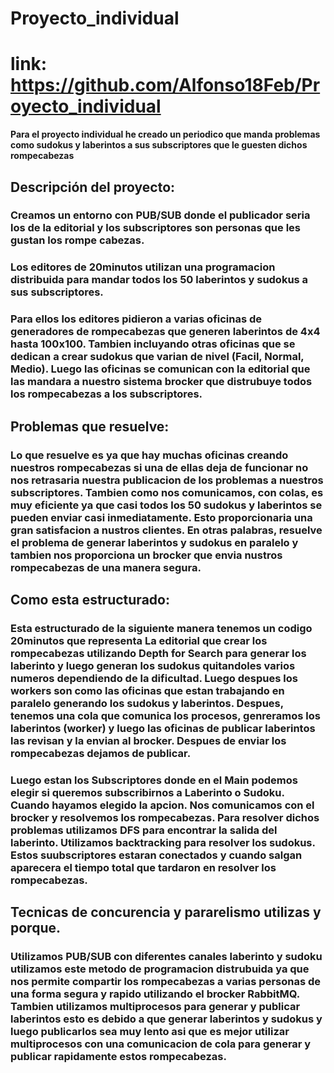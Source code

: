# Proyecto_individual
# link: https://github.com/Alfonso18Feb/Proyecto_individual
**Para el proyecto individual he creado un periodico que manda problemas como sudokus y laberintos a sus subscriptores que le guesten dichos rompecabezas**
## Descripción del proyecto:
### Creamos un entorno con PUB/SUB donde el publicador seria los de la editorial y los subscriptores son personas que les gustan los rompe cabezas.
### Los editores de 20minutos utilizan una programacion distribuida para mandar todos los 50 laberintos y sudokus a sus subscriptores.
### Para ellos los editores pidieron a varias oficinas de generadores de rompecabezas que generen laberintos de 4x4 hasta 100x100. Tambien incluyando otras oficinas que se dedican a crear sudokus que varian de nivel (Facil, Normal, Medio). Luego las oficinas se comunican con la editorial que las mandara a nuestro sistema brocker que distrubuye todos los rompecabezas a los subscriptores.
##  Problemas que resuelve:
### Lo que resuelve es ya que hay muchas oficinas creando nuestros rompecabezas si una de ellas deja de funcionar no nos retrasaria nuestra publicacion de los problemas a nuestros subscriptores. Tambien como nos comunicamos, con colas, es muy eficiente ya que casi todos los 50 sudokus y laberintos se pueden enviar casi inmediatamente. Esto proporcionaria una gran satisfacion a nustros clientes. En otras palabras, resuelve el problema de generar laberintos y sudokus en paralelo y tambien nos proporciona un brocker que envia nustros rompecabezas de una manera segura.
## Como esta estructurado:
### Esta estructurado de la siguiente manera tenemos un codigo 20minutos que representa La editorial que crear los rompecabezas utilizando Depth for Search para generar los laberinto y luego generan los sudokus quitandoles varios numeros dependiendo de la dificultad. Luego despues los workers son como las oficinas que estan trabajando en paralelo generando los sudokus y laberintos. Despues, tenemos una cola que comunica los procesos, genreramos los laberintos (worker) y luego las oficinas de publicar laberintos las revisan y la envian al brocker. Despues de enviar los rompecabezas dejamos de publicar.
### Luego estan los Subscriptores donde en el Main podemos elegir si queremos subscribirnos a Laberinto o Sudoku. Cuando hayamos elegido la apcion. Nos comunicamos con el brocker y resolvemos los rompecabezas. Para resolver dichos problemas utilizamos DFS para encontrar la salida del laberinto. Utilizamos backtracking para resolver los sudokus. Estos suubscriptores estaran conectados y cuando salgan aparecera el tiempo total que tardaron en resolver los rompecabezas.
## Tecnicas de concurencia y pararelismo utilizas y porque.
### Utilizamos PUB/SUB con diferentes canales laberinto y sudoku utilizamos este metodo de programacion distrubuida ya que nos permite compartir los rompecabezas a varias personas de una forma segura y rapido utilizando el brocker RabbitMQ. Tambien utilizamos multiprocesos para generar y publicar laberintos esto es debido a que generar laberintos y sudokus y luego publicarlos sea muy lento asi que es mejor utilizar multiprocesos con una comunicacion de cola para generar y publicar rapidamente estos rompecabezas.

